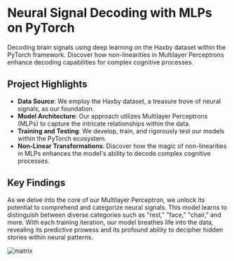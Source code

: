 # Neural Signal Decoding with MLPs on PyTorch

Decoding brain signals using deep learning on the Haxby dataset within the PyTorch framework. Discover how non-linearities in Multilayer Perceptrons enhance decoding capabilities for complex cognitive processes.



## Project Highlights

- **Data Source**: We employ the Haxby dataset, a treasure trove of neural signals, as our foundation.
- **Model Architecture**: Our approach utilizes Multilayer Perceptrons (MLPs) to capture the intricate relationships within the data.
- **Training and Testing**: We develop, train, and rigorously test our models within the PyTorch ecosystem.
- **Non-Linear Transformations**: Discover how the magic of non-linearities in MLPs enhances the model's ability to decode complex cognitive processes.

## Key Findings

As we delve into the core of our Multilayer Perceptron, we unlock its potential to comprehend and categorize neural signals. This model learns to distinguish between diverse categories such as "rest," "face," "chair," and more. With each training iteration, our model breathes life into the data, revealing its predictive prowess and its profound ability to decipher hidden stories within neural patterns.


![matrix](https://github.com/lacomaofficial/Neuro-Decoding-Pytorch/assets/132283879/a3865b50-1338-478e-8df7-b9ab53b2a85c)

